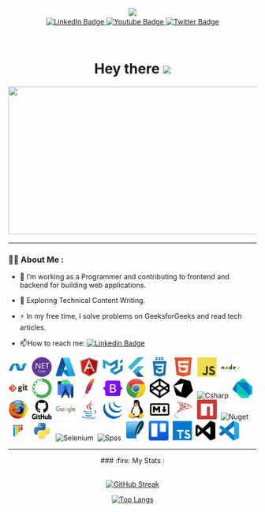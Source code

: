<div align="center">
<div id="header" align="center">
  <img src="https://media.giphy.com/media/M9gbBd9nbDrOTu1Mqx/giphy.gif" width="100"/>
</div>

<div id="badges" align="center">
  <a href="https://www.linkedin.com/in/jucuacc/">
    <img src="https://img.shields.io/badge/LinkedIn-blue?style=for-the-badge&logo=linkedin&logoColor=white" alt="LinkedIn Badge"/>
  </a>
  <a href="https://www.youtube.com/channel/UCSaNg54oRT8KMPNRyCTKebw">
    <img src="https://img.shields.io/badge/YouTube-red?style=for-the-badge&logo=youtube&logoColor=white" alt="Youtube Badge"/>
  </a>
  <a href="https://twitter.com/JashimUddinAcc">
    <img src="https://img.shields.io/badge/Twitter-blue?style=for-the-badge&logo=twitter&logoColor=white" alt="Twitter Badge"/>
  </a>
</div>

<img src="https://komarev.com/ghpvc/?username=JuCuAcc&style=flat-square&color=blue" alt="" width="300px"/><br/>

<h1>
  Hey there
  <img src="https://media.giphy.com/media/hvRJCLFzcasrR4ia7z/giphy.gif" width="30px"/>
</h1>
</div>
<div align="center">
  <img src="https://media.giphy.com/media/dWesBcTLavkZuG35MI/giphy.gif" width="600" height="300"/>
</div>

---

### :man_technologist: About Me :

- :telescope: I’m working as a Programmer and contributing to frontend and backend for building web applications.

- :seedling: Exploring Technical Content Writing.

- :zap: In my free time, I solve problems on GeeksforGeeks and read tech articles.

- :mailbox:How to reach me: [![Linkedin Badge](https://img.shields.io/badge/-Jashim-blue?style=flat&logo=Linkedin&logoColor=white)](https://www.linkedin.com/in/jucuacc/)


<div>
  <img src="https://github.com/devicons/devicon/blob/master/icons/dot-net/dot-net-original.svg" title=".NET" alt=".NET" width="40" height="40"/>&nbsp;
  <img src="https://github.com/devicons/devicon/blob/master/icons/dotnetcore/dotnetcore-original.svg" title=".NET Core" alt=".NET Core" width="40" height="40"/>&nbsp;
  <img src="https://github.com/devicons/devicon/blob/master/icons/azure/azure-original.svg" title="Azure" alt="Azure" width="40" height="40"/>&nbsp;
  <img src="https://github.com/devicons/devicon/blob/master/icons/angularjs/angularjs-original.svg" title="AngularJS" alt="AngularJS" width="40" height="40"/>&nbsp;
  <img src="https://github.com/devicons/devicon/blob/master/icons/materialui/materialui-original.svg" title="Material UI" alt="Material UI" width="40" height="40"/>&nbsp;
  <img src="https://github.com/devicons/devicon/blob/master/icons/flutter/flutter-original.svg" title="Flutter" alt="Flutter" width="40" height="40"/>&nbsp;
  <img src="https://github.com/devicons/devicon/blob/master/icons/css3/css3-plain-wordmark.svg"  title="CSS3" alt="CSS" width="40" height="40"/>&nbsp;
  <img src="https://github.com/devicons/devicon/blob/master/icons/html5/html5-original.svg" title="HTML5" alt="HTML" width="40" height="40"/>&nbsp;
  <img src="https://github.com/devicons/devicon/blob/master/icons/javascript/javascript-original.svg" title="JavaScript" alt="JavaScript" width="40" height="40"/>&nbsp;
  <img src="https://github.com/devicons/devicon/blob/master/icons/nodejs/nodejs-original-wordmark.svg" title="NodeJS" alt="NodeJS" width="40" height="40"/>&nbsp;
  <img src="https://github.com/devicons/devicon/blob/master/icons/git/git-original-wordmark.svg" title="Git" alt="Git" width="40" height="40"/>&nbsp;
  <img src="https://github.com/devicons/devicon/blob/master/icons/anaconda/anaconda-original.svg"           title="Anaconda"        alt="Anaconda"         width="40" height="40"/>&nbsp;
  <img src="https://github.com/devicons/devicon/blob/master/icons/androidstudio/androidstudio-original.svg" title="Android Studio"  alt="Android Studio"   width="40" height="40"/>&nbsp;
  <img src="https://github.com/devicons/devicon/blob/master/icons/apache/apache-original.svg"               title="Apache"          alt="Apache"           width="40" height="40"/>&nbsp;
  <img src="https://github.com/devicons/devicon/blob/master/icons/bootstrap/bootstrap-original.svg"         title="Bootstrap"       alt="Bootstrap"        width="40" height="40"/>&nbsp;
  <img src="https://github.com/devicons/devicon/blob/master/icons/chrome/chrome-original.svg"               title="Chrome"          alt="Chrome"           width="40" height="40"/>&nbsp;
  <img src="https://github.com/devicons/devicon/blob/master/icons/codepen/codepen-original.svg"             title="Codepen"         alt="Codepen"          width="40" height="40"/>&nbsp;
  <img src="https://github.com/devicons/devicon/blob/master/icons/crystal/crystal-original.svg"             title="Crystal"         alt="Crystal"          width="40" height="40"/>&nbsp;
  <img src="https://github.com/devicons/devicon/blob/master/icons/csharp/csharp-wordmark.svg"               title="Csharp"          alt="Csharp"           width="40" height="40"/>&nbsp;
  <img src="https://github.com/devicons/devicon/blob/master/icons/dart/dart-original.svg"                   title="Dart"            alt="Dart"             width="40" height="40"/>&nbsp;
  <img src="https://github.com/devicons/devicon/blob/master/icons/firefox/firefox-original.svg"             title="Firefox"         alt="Firefox"          width="40" height="40"/>&nbsp;
  <img src="https://github.com/devicons/devicon/blob/master/icons/github/github-original-wordmark.svg"      title="GitHub"          alt="GitHub"           width="40" height="40"/>&nbsp;
  <img src="https://github.com/devicons/devicon/blob/master/icons/google/google-original-wordmark.svg"      title="Google"          alt="Google"           width="40" height="40"/>&nbsp;
  <img src="https://github.com/devicons/devicon/blob/master/icons/java/java-original.svg"                               title="Java"                alt="Java"                  width="40" height="40"/>&nbsp;
  <img src="https://github.com/devicons/devicon/blob/master/icons/jquery/jquery-original.svg"                           title="Jquery"              alt="Jquery"                width="40" height="40"/>&nbsp;
  <img src="https://github.com/devicons/devicon/blob/master/icons/linux/linux-original.svg"                             title="Linux"               alt="Linux"                 width="40" height="40"/>&nbsp;
  <img src="https://github.com/devicons/devicon/blob/master/icons/markdown/markdown-original.svg"                       title="Markdown"            alt="Markdown"              width="40" height="40"/>&nbsp;
  <img src="https://github.com/devicons/devicon/blob/master/icons/microsoftsqlserver/microsoftsqlserver-original.svg"   title="Microsoftsqlserver"  alt="Microsoftsqlserver"    width="40" height="40"/>&nbsp;
  <img src="https://github.com/devicons/devicon/blob/master/icons/npm/npm-original.svg"                                 title="Npm"                 alt="Npm"                   width="40" height="40"/>&nbsp;
  <img src="https://github.com/devicons/devicon/blob/master/icons/nuget/nuget-wordmark.svg"                             title="Nuget"               alt="Nuget"                 width="40" height="40"/>&nbsp;
  <img src="https://github.com/devicons/devicon/blob/master/icons/pytest/pytest-original.svg"                           title="Pytest"              alt="Pytest"                width="40" height="40"/>&nbsp;
  <img src="https://github.com/devicons/devicon/blob/master/icons/python/python-original.svg"                           title="Python"              alt="Python"                width="40" height="40"/>&nbsp;
  <img src="https://github.com/devicons/devicon/blob/master/icons/selenium/selenium-original-wordmark.svg"              title="Selenium"            alt="Selenium"              width="40" height="40"/>&nbsp;
  <img src="https://github.com/devicons/devicon/blob/master/icons/spss/spss-original-wordmark.svg"                      title="Spss"                alt="Spss"                  width="40" height="40"/>&nbsp;
  <img src="https://github.com/devicons/devicon/blob/master/icons/sqlite/sqlite-original.svg"              title="Sqlite"           alt="Sqlite"           width="40" height="40"/>&nbsp;
  <img src="https://github.com/devicons/devicon/blob/master/icons/trello/trello-original.svg"              title="Trello"           alt="Trello"           width="40" height="40"/>&nbsp;
  <img src="https://github.com/devicons/devicon/blob/master/icons/typescript/typescript-original.svg"      title="Typescript"       alt="Typescript"       width="40" height="40"/>&nbsp;
  <img src="https://github.com/devicons/devicon/blob/master/icons/visualstudio/visualstudio-original.svg"  title="Visual Studio"    alt="Visual Studio"    width="40" height="40"/>&nbsp;
  <img src="https://github.com/devicons/devicon/blob/master/icons/vscode/vscode-original.svg"              title="Vscode"           **alt="Vscode"         width="40" height="40"/>
</div>

<!--
## Technical Skills

## Languages
&nbsp;
![C](https://img.shields.io/badge/C-00599C?style=for-the-badge&logo=c&logoColor=white) &nbsp;
![C++](https://img.shields.io/badge/C%2B%2B-00599C?style=for-the-badge&logo=c%2B%2B&logoColor=white) &nbsp;
![C#](https://img.shields.io/badge/C%23-239120?style=for-the-badge&logo=c-sharp&logoColor=white) &nbsp;
![Java](https://img.shields.io/badge/Java-ED8B00?style=for-the-badge&logo=java&logoColor=white) &nbsp;
![Python](https://img.shields.io/badge/Python-3776AB?style=for-the-badge&logo=python&logoColor=white) &nbsp;
![JavaScript](https://img.shields.io/badge/JavaScript-323330?style=for-the-badge&logo=javascript&logoColor=F7DF1E) &nbsp;
![HTML5](https://img.shields.io/badge/HTML5-E34F26?style=for-the-badge&logo=html5&logoColor=white) &nbsp;
![CSS3](https://img.shields.io/badge/CSS3-1572B6?style=for-the-badge&logo=css3&logoColor=white) &nbsp;
![PHP](https://img.shields.io/badge/PHP-777BB4?style=for-the-badge&logo=php&logoColor=white) &nbsp;
![JSON](https://img.shields.io/badge/json-5E5C5C?style=for-the-badge&logo=json&logoColor=white) &nbsp;
![PLSQL](https://img.shields.io/badge/PLSQL-F80000?style=for-the-badge&logo=oracle&logoColor=black)
&nbsp;

## Database
&nbsp;
![MYSQL](https://img.shields.io/badge/MySQL-005C84?style=for-the-badge&logo=mysql&logoColor=white) &nbsp;
![MARIADB](https://img.shields.io/badge/MariaDB-003545?style=for-the-badge&logo=mariadb&logoColor=white) &nbsp;
![MANGODB](https://img.shields.io/badge/MongoDB-white?style=for-the-badge&logo=mongodb&logoColor=4EA94B)
&nbsp;

## Frameworks
&nbsp;
![Node.JS](https://img.shields.io/badge/Node.js-339933?style=for-the-badge&logo=nodedotjs&logoColor=white) &nbsp;
![NPM](https://img.shields.io/badge/npm-CB3837?style=for-the-badge&logo=npm&logoColor=white) &nbsp;
![SASS](https://img.shields.io/badge/Sass-CC6699?style=for-the-badge&logo=sass&logoColor=white) &nbsp;
![BootStrap](https://img.shields.io/badge/Bootstrap-563D7C?style=for-the-badge&logo=bootstrap&logoColor=white) &nbsp;
![JQUERY](https://img.shields.io/badge/jQuery-0769AD?style=for-the-badge&logo=jquery&logoColor=white) &nbsp;
![XAMPP](https://img.shields.io/badge/Xampp-F37623?style=for-the-badge&logo=xampp&logoColor=white) &nbsp;
![UNITY](https://img.shields.io/badge/Unity-100000?style=for-the-badge&logo=unity&logoColor=white) &nbsp;
![GIT](https://img.shields.io/badge/Git-F05032?style=for-the-badge&logo=git&logoColor=white) &nbsp;
![WEBPACK](https://img.shields.io/badge/Webpack-8DD6F9?style=for-the-badge&logo=Webpack&logoColor=white)
&nbsp;

## IDE
&nbsp;
![Visual Studio](https://img.shields.io/badge/Visual_Studio_Code-0078D4?style=for-the-badge&logo=visual%20studio%20code&logoColor=white) &nbsp;
![Atom](https://img.shields.io/badge/Atom-66595C?style=for-the-badge&logo=Atom&logoColor=white) &nbsp;
![Eclipse](https://img.shields.io/badge/Eclipse-2C2255?style=for-the-badge&logo=eclipse&logoColor=white)
&nbsp;
-->
---

<div  align="center">
### :fire: My Stats :
<br/><br/>

[![GitHub Streak](http://github-readme-streak-stats.herokuapp.com?user=JuCuAcc)](https://git.io/streak-stats)


[![Top Langs](https://github-readme-stats.vercel.app/api/top-langs/?username=JuCuAcc&layout=compact&theme=vision-friendly-dark)](https://github.com/anuraghazra/github-readme-stats)



</div>
